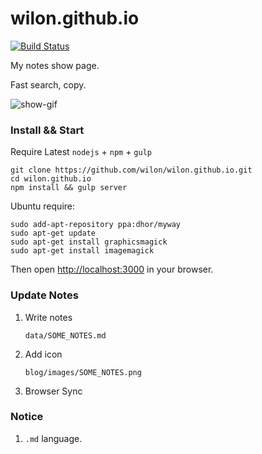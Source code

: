 
# wilon.github.io
[![Build Status](https://travis-ci.org/wilon/wilon.github.io.svg?branch=master)](https://travis-ci.org/wilon/wilon.github.io)

My notes show page.

Fast search, copy.

![show-gif](https://user-images.githubusercontent.com/7512755/27375951-40603768-56a3-11e7-9b1e-a7b66927dc98.gif)


### Install && Start

Require Latest `nodejs` + `npm` + `gulp`

```shell
git clone https://github.com/wilon/wilon.github.io.git
cd wilon.github.io
npm install && gulp server
```

Ubuntu require:

```shell
sudo add-apt-repository ppa:dhor/myway
sudo apt-get update
sudo apt-get install graphicsmagick
sudo apt-get install imagemagick
```

Then open [http://localhost:3000](http://localhost:3000) in your browser.

### Update Notes

1. Write notes

    `data/SOME_NOTES.md`

2. Add icon

    `blog/images/SOME_NOTES.png`

3. Browser Sync

### Notice

1. `.md` language.
